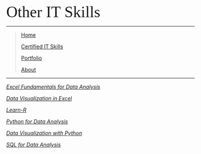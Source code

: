 <span style="font-family:Papyrus; font-size:3em;">Other IT Skills</span>

---

> [Home](index.md)
> 
> [Certified IT Skills](certified_skills.md)
>
> [Portfolio](portfolio.md)
>
> [About](about.md)

---

_[Excel Fundamentals for Data Analysis](https://github.com/mbhagwan/Excel-Fundamentals-for-Data-Analysis)_
  
_[Data Visualization in Excel](https://github.com/mbhagwan/Data-Visualization-in-Excel)_

_[Learn-R](https://github.com/mbhagwan/Learn-R)_

_[Python for Data Analysis](https://github.com/mbhagwan/Python-for-Data-Analysis)_

_[Data Visualization with Python](https://github.com/mbhagwan/Data-Visualization-with-Python)_

_[SQL for Data Analysis](https://github.com/mbhagwan/SQL-for-Data-Analysis)_
